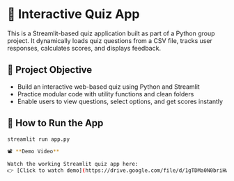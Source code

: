 # 🧠 Interactive Quiz App

This is a Streamlit-based quiz application built as part of a Python group project. It dynamically loads quiz questions from a CSV file, tracks user responses, calculates scores, and displays feedback.

## 📌 Project Objective

- Build an interactive web-based quiz using Python and Streamlit
- Practice modular code with utility functions and clean folders
- Enable users to view questions, select options, and get scores instantly

## 🚀 How to Run the App

```bash
streamlit run app.py

📽️ **Demo Video**

Watch the working Streamlit quiz app here:  
👉 [Click to watch demo](https://drive.google.com/file/d/1gTDMa0N0briHwWGBsZc9Su9JJwLoHTCO/view?usp=drive_link)